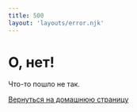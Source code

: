 ```yaml
---
title: 500
layout: 'layouts/error.njk'
---
```


<!--lint disable first-heading-level-->
# О, нет!
<!--lint enable first-heading-level-->

Что-то пошло не так.

<a class="material-button button-filled button-round display-inline-flex color-bg bg-primary" href="/">Вернуться на домашнюю страницу</a>
